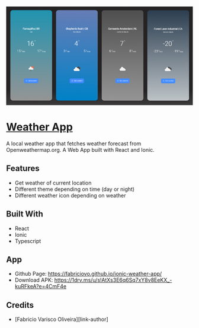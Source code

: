 ![prints](./doc/ionic_weather_app.jpg)

# [Weather App](https://github.com/fabriciovo/ionic-weather-app/)
A local weather app that fetches weather forecast from Openweathermap.org. A  Web App built with React and Ionic.

## Features
* Get weather of current location
* Different theme depending on time (day or night)
* Different weather icon depending on weather

## Built With
* React
* Ionic
* Typescript

## App
* Github Page: https://fabriciovo.github.io/ionic-weather-app/
* Download APK: https://1drv.ms/u/s!AtXs3E6q6Sq7xY8v8EeKX_-kuRFkeA?e=4CmF4e

## Credits

- [Fabricio Varisco Oliveira][link-author]




